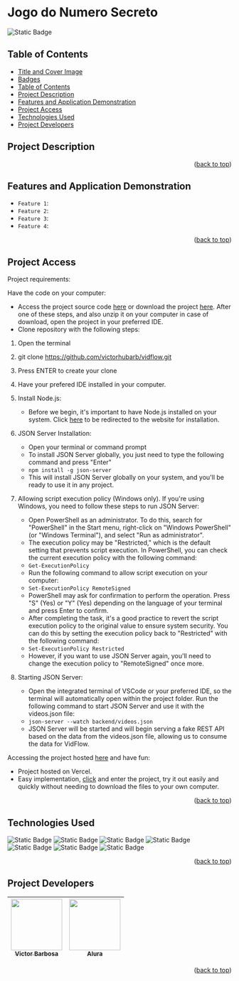# Jogo do Numero Secreto <a name="readme-top"></a>
![Static Badge](https://img.shields.io/badge/status-completed-green?style=for-the-badge)

## Table of Contents 
* [Title and Cover Image](#title-and-cover-image)
* [Badges](#badges)
* [Table of Contents](#table-of-contents)
* [Project Description](#project-description)
* [Features and Application Demonstration](#features-and-application-demonstration)
* [Project Access](#project-access)
* [Technologies Used](#technologies-used)
* [Project Developers](#project-developers)

## Project Description

<p align="right">(<a href="#readme-top">back to top</a>)</p>
 
## Features and Application Demonstration
- `Feature 1`: 
- `Feature 2`: 
- `Feature 3`: 
- `Feature 4`: 
<p align="right">(<a href="#readme-top">back to top</a>)</p>

## Project Access
Project requirements:

Have the code on your computer:
 - Access the project source code [here](https://github.com/victorhubarb/vidflow) or download the project [here](https://github.com/victorhubarb/jogo-numero-secreto/archive/refs/heads/main.zip). After one of these steps, and also unzip it on your computer in case of download, open the project in your preferred IDE.
 - Clone repository with the following steps:
 1. Open the terminal
 2. git clone https://github.com/victorhubarb/vidflow.git
 3. Press ENTER to create your clone

1. Have your prefered IDE installed in your computer.
   
2. Install Node.js:
   - Before we begin, it's important to have Node.js installed on your system. Click [here](https://nodejs.org/en/download/) to be redirected to the website for installation.
     
3. JSON Server Installation:
   - Open your terminal or command prompt
   - To install JSON Server globally, you just need to type the following command and press "Enter"
   - `npm install -g json-server`
   - This will install JSON Server globally on your system, and you'll be ready to use it in any project.
  
4. Allowing script execution policy (Windows only). If you're using Windows, you need to follow these steps to run JSON Server:
   - Open PowerShell as an administrator. To do this, search for "PowerShell" in the Start menu, right-click on "Windows PowerShell" (or "Windows Terminal"), and select "Run as administrator".
   - The execution policy may be "Restricted," which is the default setting that prevents script execution. In PowerShell, you can check the current execution policy with the following command:
   - `Get-ExecutionPolicy`
   - Run the following command to allow script execution on your computer:
   - `Set-ExecutionPolicy RemoteSigned`
   - PowerShell may ask for confirmation to perform the operation. Press "S" (Yes) or "Y" (Yes) depending on the language of your terminal and press Enter to confirm.
   - After completing the task, it's a good practice to revert the script execution policy to the original value to ensure system security. You can do this by setting the execution policy back to "Restricted" with the following command:
   - `Set-ExecutionPolicy Restricted`
   - However, if you want to use JSON Server again, you'll need to change the execution policy to "RemoteSigned" once more.
  
5. Starting JSON Server:
   - Open the integrated terminal of VSCode or your preferred IDE, so the terminal will automatically open within the project folder. Run the following command to start JSON Server and use it with the videos.json file:
   - `json-server --watch backend/videos.json`
   - JSON Server will be started and will begin serving a fake REST API based on the data from the videos.json file, allowing us to consume the data for VidFlow.

Accessing the project hosted [here](https://jogo-numero-secreto-cyan-theta.vercel.app) and have fun:
 - Project hosted on Vercel.
 - Easy implementation, [click](https://jogo-numero-secreto-cyan-theta.vercel.app) and enter the project, try it out easily and quickly without needing to download the files to your own computer.
<p align="right">(<a href="#readme-top">back to top</a>)</p>

## Technologies Used
![Static Badge](https://img.shields.io/badge/HTML5-E34F26?style=for-the-badge&logo=html5&logoColor=white)
![Static Badge](https://img.shields.io/badge/CSS3-1572B6?style=for-the-badge&logo=css3&logoColor=white)
![Static Badge](https://img.shields.io/badge/JavaScript-F7DF1E?style=for-the-badge&logo=javascript&logoColor=black)
![Static Badge](https://img.shields.io/badge/Node.js-43853D?style=for-the-badge&logo=node.js&logoColor=white)
![Static Badge]([https://img.shields.io/badge/JavaScript-F7DF1E?style=for-the-badge&logo=javascript&logoColor=black)
![Static Badge](https://img.shields.io/badge/json%20web%20tokens-323330?style=for-the-badge&logo=json&logoColor=pink)
![Static Badge](https://img.shields.io/badge/Figma-F24E1E?style=for-the-badge&logo=figma&logoColor=white)
<p align="right">(<a href="#readme-top">back to top</a>)</p>

## Project Developers
| [<img loading="lazy" src="https://avatars.githubusercontent.com/u/80085116?v=4" width=115><br><sub>Victor Barbosa</sub>](https://github.com/victorhubarb) | [<img loading="lazy" src="https://avatars.githubusercontent.com/u/4975968?s=200&v=4" width=115><br><sub>Alura</sub>](https://github.com/alura-cursos) |
| :---: | :--: |
<p align="right">(<a href="#readme-top">back to top</a>)</p>
